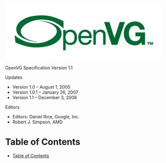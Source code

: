 <img src="figures/OpenVG.png"/>

OpenVG Specification Version 1.1

Updates
* Version 1.0 – August 1, 2005
* Version 1.0.1 – January 26, 2007
* Version 1.1 – December 3, 2008

Editors
* Editors: Daniel Rice, Google, Inc.
* Robert J. Simpson, AMD

<div style="page-break-after: always;"> </div>

# Table of Contents
<a name="table-of-contents"> </a>

<!-- TOC depthFrom:1 depthTo:6 withLinks:1 updateOnSave:1 orderedList:0 -->

- [Table of Contents](#table-of-contents)

<!-- /TOC -->
